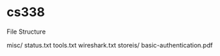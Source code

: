 # cs338

File Structure

misc/
  status.txt
  tools.txt
  wireshark.txt
storeis/
  basic-authentication.pdf

